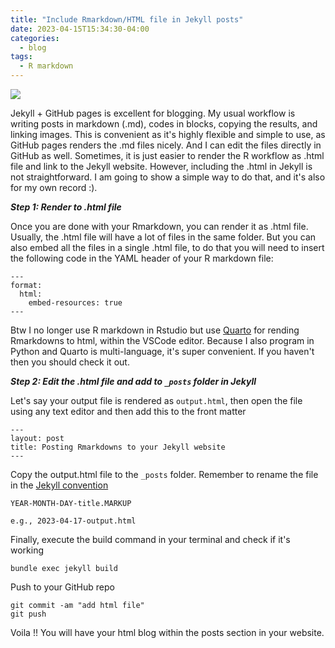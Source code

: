 ```yaml
---
title: "Include Rmarkdown/HTML file in Jekyll posts"
date: 2023-04-15T15:34:30-04:00
categories:
  - blog
tags:
  - R markdown
---
```


![](https://team-coder.com/images/posts/2020-06-14-github-pages-and-jekyll/title-image.jpg)

Jekyll + GitHub pages is excellent for blogging. My usual workflow is writing posts in markdown (.md), codes in blocks, copying the results, and linking images. This is convenient as it's highly flexible and simple to use, as GitHub pages renders the .md files nicely. And I can edit the files directly in GitHub as well. Sometimes, it is just easier to render the R workflow as .html file and link to the Jekyll website. However, including the .html in Jekyll is not straightforward. I am going to show a simple way to do that, and it's also for my own record :). 

***Step 1: Render to .html file***

Once you are done with your Rmarkdown, you can render it as .html file. Usually, the .html file will have a lot of files in the same folder. But you can also embed all the files in a single .html file, to do that you will need to insert the following code in the YAML header of your R markdown file:

```
---
format:
  html:
    embed-resources: true
---   
```

Btw I no longer use R markdown in Rstudio but use [Quarto](https://quarto.org/docs/computations/r.html) for rending Rmarkdowns to html, within the VSCode editor. Because I also program in Python and Quarto is multi-language, it's super convenient. If you haven't then you should check it out. 

***Step 2: Edit the .html file and add to `_posts` folder in Jekyll***

Let's say your output file is rendered as `output.html`, then open the file using any text editor and then add this to the front matter

```
---
layout: post
title: Posting Rmarkdowns to your Jekyll website
---
```

Copy the output.html file to the `_posts` folder. Remember to rename the file in the [Jekyll convention](https://jekyllrb.com/docs/posts/)

```
YEAR-MONTH-DAY-title.MARKUP

e.g., 2023-04-17-output.html
```
Finally, execute the build command in your terminal and check if it's working

```
bundle exec jekyll build
```

Push to your GitHub repo

```
git commit -am "add html file"
git push
```

Voila !! You will have your html blog within the posts section in your website. 